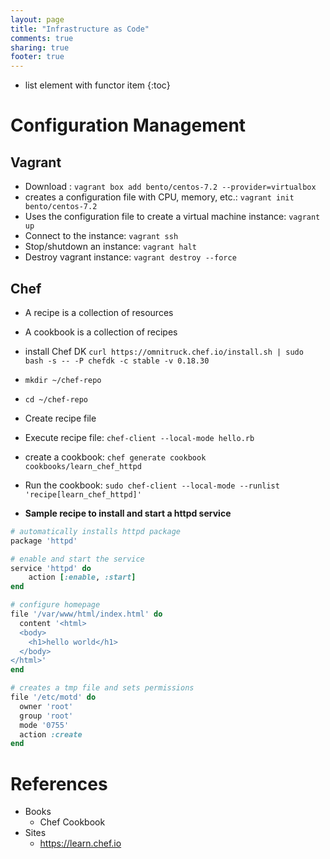 ```yaml
---
layout: page
title: "Infrastructure as Code"
comments: true
sharing: true
footer: true
---
```


* list element with functor item
{:toc}

# Configuration Management

## Vagrant

* Download : `vagrant box add bento/centos-7.2 --provider=virtualbox`
* creates a configuration file with CPU, memory, etc.: `vagrant init bento/centos-7.2`
* Uses the configuration file to create a virtual machine instance: `vagrant up`
* Connect to the instance: `vagrant ssh`
* Stop/shutdown an instance: `vagrant halt`
* Destroy vagrant instance: `vagrant destroy --force`

## Chef

* A recipe is a collection of resources
* A cookbook is a collection of recipes

* install Chef DK `curl https://omnitruck.chef.io/install.sh | sudo bash -s -- -P chefdk -c stable -v 0.18.30`
* `mkdir ~/chef-repo`
* `cd ~/chef-repo`
* Create recipe file
* Execute recipe file: `chef-client --local-mode hello.rb`
* create a cookbook: `chef generate cookbook cookbooks/learn_chef_httpd`
* Run the cookbook: `sudo chef-client --local-mode --runlist 'recipe[learn_chef_httpd]'`


* __Sample recipe to install and start a httpd service__

```ruby
# automatically installs httpd package
package 'httpd'

# enable and start the service
service 'httpd' do
    action [:enable, :start]
end

# configure homepage
file '/var/www/html/index.html' do
  content '<html>
  <body>
    <h1>hello world</h1>
  </body>
</html>'
end

# creates a tmp file and sets permissions
file '/etc/motd' do
  owner 'root'
  group 'root'
  mode '0755'
  action :create
end
```

# References

* Books
  * Chef Cookbook
* Sites
  * https://learn.chef.io